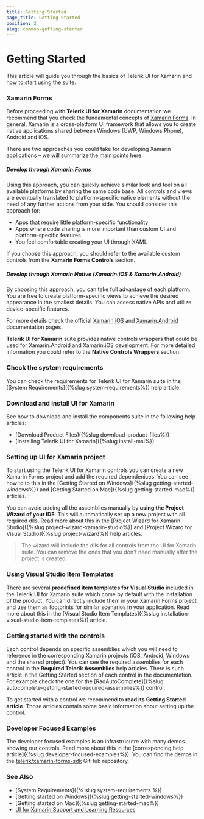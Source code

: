```yaml
---
title: Getting Started
page_title: Getting Started
position: 2
slug: common-getting-started
---
```


# Getting Started

This article will guide you through the basics of Telerik UI for Xamarin and how to start using the suite.

### Xamarin Forms

Before proceeding with **Telerik UI for Xamarin** documentation we recommend that you check the fundamental concepts of [Xamarin Forms](https://developer.xamarin.com/guides/xamarin-forms/). In general, Xamarin is a cross-platform UI framework that allows you to create native applications shared between Windows (UWP, Windows Phone), Android and iOS.

There are two approaches you could take for developing Xamarin applications – we will summarize the main points here.

##### Develop through Xamarin.Forms

Using this approach, you can quickly achieve similar look and feel on all available platforms by sharing the same code base. All controls and views are eventually translated to platform-specific native elements without the need of any further actions from your side. You should consider this approach for:

* Apps that require little platform-specific functionality
* Apps where code sharing is more important than custom UI and platform-specific features
* You feel comfortable creating your UI through XAML

If you choose this approach, you should refer to the available custom controls from the **Xamarin Forms Controls** section.

##### Develop through Xamarin Native (Xamarin.iOS & Xamarin.Android)

By choosing this approach, you can take full advantage of each platform. You are free to create platform-specific views to achieve the desired appearance in the smallest details. You can access native APIs and utilize device-specific features.  

For more details check the official [Xamarin.iOS](https://developer.xamarin.com/guides/ios/getting_started) and [Xamarin.Android](https://developer.xamarin.com/guides/android/getting_started) documentation pages.

**Telerik UI for Xamarin** suite provides native controls wrappers that could be used for Xamarin.Android and Xamarin.iOS development. For more detailed information you could refer to the **Native Controls Wrappers** section.

### Check the system requirements

You can check the requirements for Telerik UI for Xamarin suite in the [System Requirements]({%slug system-requirements%}) help article.

### Download and install UI for Xamarin

See how to download and install the components suite in the following help articles:

* [Download Product Files]({%slug download-product-files%})
* [Installing Telerik UI for Xamarin]({%slug install-msi%})

### Setting up UI for Xamarin project

To start using the Telerik UI for Xamarin controls you can create a new Xamarin Forms project and add the required dependenices. You can see how to to this in the [Getting Started on Windows]({%slug getting-started-windows%}) and [Getting Started on Mac]({%slug getting-started-mac%}) articles.

You can avoid adding all the assemblies manually by **using the Project Wizard of your IDE**. This will automatically set up a new project with all required dlls. Read more about this in the [Project Wizard for Xamarin Studio]({%slug project-wizard-xamarin-studio%}) and [Project Wizard for Visual Studio]({%slug project-wizard%}) help articles. 

> The wizard will include the dlls for all controls from the UI for Xamarin suite. You can remove the ones that you don't need manually after the project is created.

### Using Visual Studio Item Templates

There are several __predefined item templates for Visual Studio__ included in the Telerik UI for Xamarin suite which come by default with the installation of the product. You can directly include them in your Xamarin Forms project and use them as footprints for similar scenarios in your application. Read more about this in the [Visual Studio Item Templates]({%slug installation-visual-studio-item-templates%}) article.

### Getting started with the controls

Each control depends on specific assemblies which you will need to reference in the corresponding Xamarin projects (iOS, Android, Windows and the shared project). You can see the required assemblies for each control in the **Required Telerik Assemblies** help articles. There is such article in the Getting Started section of each control in the documentation. For example check the one for the [RadAutoComplete]({%slug autocomplete-getting-started-required-assemblies%}) control.

To get started with a control we recommend to **read its Getting Started article**. Those articles contain some basic information about setting up the control.

### Developer Focused Examples

The developer focused examples is an infrastrucutre with many demos showing our controls. Read more about this in the [corresponding help article]({%slug developer-focused-examples%}). You can find the demos in the [telerik/xamarin-forms-sdk](https://github.com/telerik/xamarin-forms-sdk) GitHub repository.

### See Also

- [System Requirements]({% slug system-requirements %})
- [Getting started on Windows]({%slug getting-started-windows%})
- [Getting started on Mac]({%slug getting-started-mac%})
- [UI for Xamarin Support and Learning Resources](http://www.telerik.com/support/xamarin-ui)

